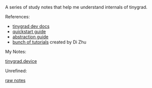 A series of study notes that help me understand internals of tinygrad.

References:

- [tinygrad dev docs](https://docs.tinygrad.org/developer/developer/)
- [quickstart guide](https://github.com/tinygrad/tinygrad/blob/master/docs/quickstart.md)
- [abstraction guide](https://github.com/tinygrad/tinygrad/blob/master/docs/abstractions2.py)
- [bunch of tutorials](https://mesozoic-egg.github.io/tinygrad-notes/) created by Di Zhu

My Notes:

[tinygrad.device](device.md)

Unrefined:

[raw notes](unrefined.md)
